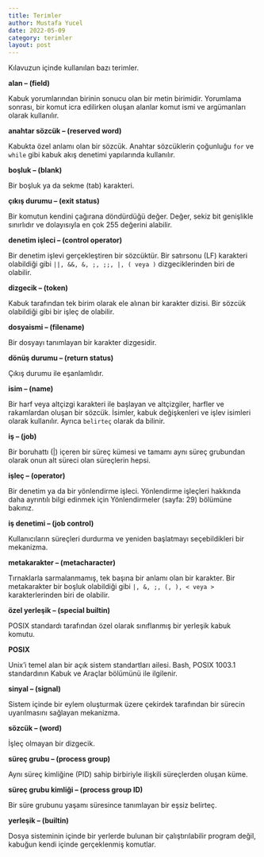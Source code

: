 ```yaml
---
title: Terimler
author: Mustafa Yucel
date: 2022-05-09
category: terimler 
layout: post
---
```


Kılavuzun içinde kullanılan bazı terimler.

**alan – (field)**

Kabuk yorumlarından birinin sonucu olan bir metin birimidir. Yorumlama sonrası, bir komut icra edilirken oluşan alanlar komut ismi ve argümanları olarak kullanılır.

**anahtar sözcük – (reserved word)**

Kabukta özel anlamı olan bir sözcük. Anahtar sözcüklerin çoğunluğu `for` ve `while` gibi kabuk akış denetimi yapılarında kullanılır.

**boşluk – (blank)**

Bir boşluk ya da sekme (tab) karakteri.

**çıkış durumu – (exit status)**

Bir komutun kendini çağırana döndürdüğü değer. Değer, sekiz bit genişlikle sınırlıdır ve dolayısıyla en çok 255 değerini alabilir.

**denetim işleci – (control operator)**

Bir denetim işlevi gerçekleştiren bir sözcüktür. Bir satırsonu (LF) karakteri olabildiği gibi `||, &&, &, ;, ;;,
|, ( veya )` dizgeciklerinden biri de olabilir.

**dizgecik – (token)**

Kabuk tarafından tek birim olarak ele alınan bir karakter dizisi. Bir sözcük olabildiği gibi bir işleç de olabilir.

**dosyaismi – (filename)**

Bir dosyayı tanımlayan bir karakter dizgesidir.

**dönüş durumu – (return status)**

Çıkış durumu ile eşanlamlıdır.

**isim – (name)**

Bir harf veya altçizgi karakteri ile başlayan ve altçizgiler, harfler ve rakamlardan oluşan bir sözcük. İsimler, kabuk değişkenleri ve işlev isimleri olarak kullanılır. Ayrıca `belirteç` olarak da bilinir.

**iş – (job)**

Bir boruhattı (|) içeren bir süreç kümesi ve tamamı aynı süreç grubundan olarak onun alt süreci olan süreçlerin hepsi.

**işleç – (operator)**

Bir denetim ya da bir yönlendirme işleci. Yönlendirme işleçleri hakkında daha ayrıntılı bilgi edinmek için Yönlendirmeler (sayfa: 29) bölümüne bakınız.

**iş denetimi – (job control)**

Kullanıcıların süreçleri durdurma ve yeniden başlatmayı seçebildikleri bir mekanizma.

**metakarakter – (metacharacter)**

Tırnaklarla sarmalanmamış, tek başına bir anlamı olan bir karakter. Bir metakarakter bir boşluk olabildiği gibi `|, &, ;, (, ), < veya >` karakterlerinden biri de olabilir.

**özel yerleşik – (special builtin)**

POSIX standardı tarafından özel olarak sınıflanmış bir yerleşik kabuk komutu.

**POSIX**

Unix’i temel alan bir açık sistem standartları ailesi. Bash, POSIX 1003.1 standardının Kabuk ve Araçlar bölümünü ile ilgilenir.

**sinyal – (signal)**

Sistem içinde bir eylem oluşturmak üzere çekirdek tarafından bir sürecin uyarılmasını sağlayan mekanizma.

**sözcük – (word)**

İşleç olmayan bir dizgecik.

**süreç grubu – (process group)**

Aynı süreç kimliğine (PID) sahip birbiriyle ilişkili süreçlerden oluşan küme.

**süreç grubu kimliği – (process group ID)**

Bir süre grubunu yaşamı süresince tanımlayan bir eşsiz belirteç.

**yerleşik – (builtin)**

Dosya sisteminin içinde bir yerlerde bulunan bir çalıştırılabilir program değil, kabuğun kendi içinde gerçeklenmiş komutlar.